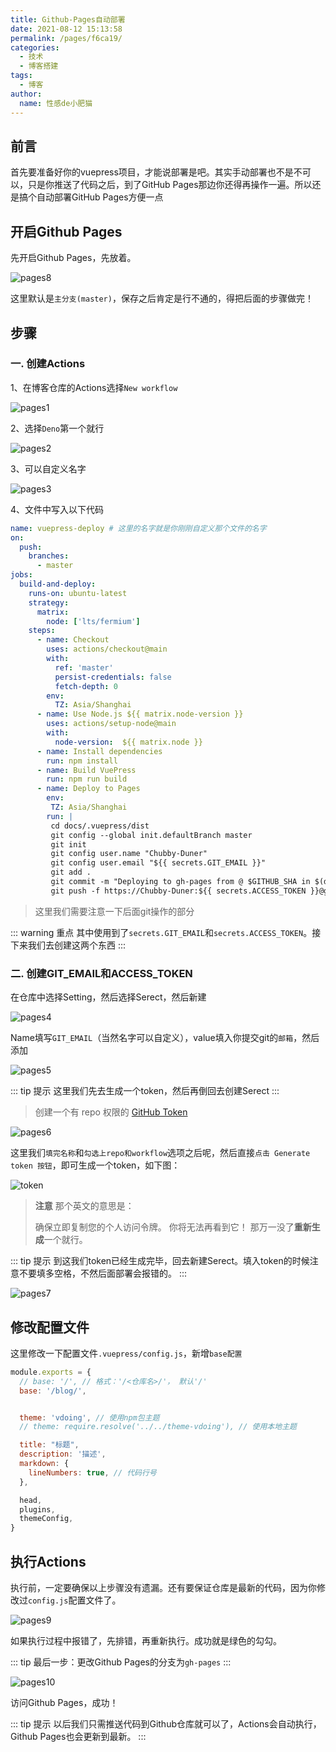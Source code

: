 ```yaml
---
title: Github-Pages自动部署
date: 2021-08-12 15:13:58
permalink: /pages/f6ca19/
categories:
  - 技术
  - 博客搭建
tags:
  - 博客
author:
  name: 性感de小肥猫
---
```

## 前言
首先要准备好你的vuepress项目，才能说部署是吧。其实手动部署也不是不可以，只是你推送了代码之后，到了GitHub Pages那边你还得再操作一遍。所以还是搞个自动部署GitHub Pages方便一点

## 开启Github Pages
先开启Github Pages，先放着。

![pages8](https://cdn.jsdelivr.net/gh/Chubby-Duner/image-hosting@master/blog/pages8.png)

这里默认是`主分支(master)`，保存之后肯定是行不通的，得把后面的步骤做完！

## 步骤
### 一. 创建Actions
1、在博客仓库的Actions选择`New workflow`

![pages1](https://cdn.jsdelivr.net/gh/Chubby-Duner/image-hosting@master/blog/pages1.png)

2、选择`Deno`第一个就行

![pages2](https://cdn.jsdelivr.net/gh/Chubby-Duner/image-hosting@master/blog/pages2.png)

3、可以自定义名字

![pages3](https://cdn.jsdelivr.net/gh/Chubby-Duner/image-hosting@master/blog/pages3.png)

4、文件中写入以下代码
```yml
name: vuepress-deploy # 这里的名字就是你刚刚自定义那个文件的名字
on:
  push:
    branches:
      - master      
jobs:
  build-and-deploy:
    runs-on: ubuntu-latest
    strategy:
      matrix:
        node: ['lts/fermium']
    steps:
      - name: Checkout
        uses: actions/checkout@main
        with:
          ref: 'master'
          persist-credentials: false
          fetch-depth: 0
        env:
          TZ: Asia/Shanghai
      - name: Use Node.js ${{ matrix.node-version }}
        uses: actions/setup-node@main
        with:
          node-version:  ${{ matrix.node }}
      - name: Install dependencies
        run: npm install
      - name: Build VuePress
        run: npm run build
      - name: Deploy to Pages
        env:
         TZ: Asia/Shanghai
        run: |
         cd docs/.vuepress/dist
         git config --global init.defaultBranch master
         git init
         git config user.name "Chubby-Duner"
         git config user.email "${{ secrets.GIT_EMAIL }}"
         git add .
         git commit -m "Deploying to gh-pages from @ $GITHUB_SHA in $(date +"%Y年%m月%d日 %T %Z")"
         git push -f https://Chubby-Duner:${{ secrets.ACCESS_TOKEN }}@github.com/Chubby-Duner/blog.git master:gh-pages         
```
> 这里我们需要注意一下后面git操作的部分

::: warning 重点
其中使用到了`secrets.GIT_EMAIL`和`secrets.ACCESS_TOKEN`。接下来我们去创建这两个东西
:::
### 二. 创建GIT_EMAIL和ACCESS_TOKEN
在仓库中选择Setting，然后选择Serect，然后新建

![pages4](https://cdn.jsdelivr.net/gh/Chubby-Duner/image-hosting@master/blog/pages4.png)

Name填写`GIT_EMAIL`（当然名字可以自定义），value填入你提交git的`邮箱`，然后添加

![pages5](https://cdn.jsdelivr.net/gh/Chubby-Duner/image-hosting@master/blog/pages5.png)

::: tip 提示
这里我们先去生成一个token，然后再倒回去创建Serect
:::
> 创建一个有 repo 权限的 [GitHub Token](https://github.com/settings/tokens/new)

![pages6](https://cdn.jsdelivr.net/gh/Chubby-Duner/image-hosting@master/blog/pages6.png)

这里我们`填完名称`和`勾选上repo和workflow`选项之后呢，然后直接`点击 Generate token 按钮`，即可生成一个token，如下图：

![token](https://cdn.jsdelivr.net/gh/Chubby-Duner/image-hosting@master/图床/token.png)

>**注意** 
>那个英文的意思是：
>
> 确保立即复制您的个人访问令牌。 你将无法再看到它！
那万一没了**重新生成**一个就行。

::: tip 提示
到这我们token已经生成完毕，回去新建Serect。填入token的时候注意不要填多空格，不然后面部署会报错的。
:::

![pages7](https://cdn.jsdelivr.net/gh/Chubby-Duner/image-hosting@master/blog/pages7.png)

## 修改配置文件
这里修改一下配置文件`.vuepress/config.js`，新增`base配置`
```js
module.exports = {
  // base: '/', // 格式：'/<仓库名>/'， 默认'/'
  base: '/blog/',


  theme: 'vdoing', // 使用npm包主题
  // theme: require.resolve('../../theme-vdoing'), // 使用本地主题

  title: "标题",
  description: '描述',
  markdown: {
    lineNumbers: true, // 代码行号
  },

  head,
  plugins,
  themeConfig,
}
```
## 执行Actions
执行前，一定要确保以上步骤没有遗漏。还有要保证仓库是最新的代码，因为你修改过`config.js`配置文件了。

![pages9](https://cdn.jsdelivr.net/gh/Chubby-Duner/image-hosting@master/blog/pages9.png)

如果执行过程中报错了，先排错，再重新执行。成功就是绿色的勾勾。

::: tip 
最后一步：更改Github Pages的分支为`gh-pages`
:::

![pages10](https://cdn.jsdelivr.net/gh/Chubby-Duner/image-hosting@master/blog/pages10.png)

访问Github Pages，成功！

::: tip 提示
以后我们只需推送代码到Github仓库就可以了，Actions会自动执行，Github Pages也会更新到最新。
:::